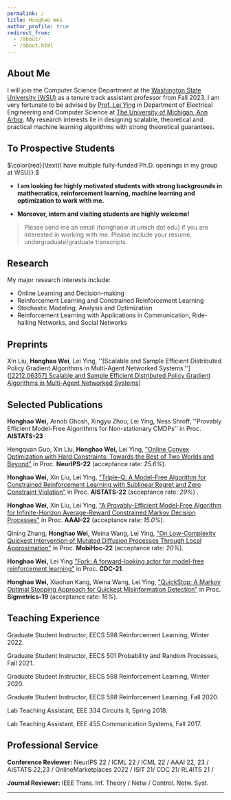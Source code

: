 ```yaml
---
permalink: /
title: Honghao Wei
author_profile: true
redirect_from: 
  - /about/
  - /about.html
---
```


## About Me

I will join the Computer Science Department at the [Washington State University (WSU)](https://school.eecs.wsu.edu/) as a tenure track assistant professor from Fall 2023. I am very fortunate to be advised by [Prof. Lei Ying](https://leiying.engin.umich.edu/) in Department of Electrical Engineering and Computer Science at [The University of Michigan, Ann Arbor](https://eecs.engin.umich.edu/). My research interests lie in designing scalable, theoretical and practical machine learning algorithms with strong theoretical guarantees.

## To Prospective Students

$\color{red}{\text{I have multiple fully-funded Ph.D. openings in my group at WSU}}.$

- **I am looking for highly motivated students with strong  backgrounds in matthematics, reinforcement learning, machine learning and optimization to work with me.**

- **Moreover, intern and visiting students are highly welcome!**

> Please send me an email (honghaow at umich dot edu) if you are interested in working with me. Please include your resume, undergraduate/graduate transcripts.

## Research

My major research interests include:

- Online Learning and Decision-making
- Reinforcement Learning and Constrained Reinforcement Learning
- Stochastic Modeling, Analysis and Optimization
- Reinforcement Learning with Applications in Communication, Ride-hailing Networks, and Social Networks

## Preprints

 Xin Liu, **Honghao Wei**, Lei Ying, ''[Scalable and Sample Efficient Distributed Policy Gradient Algorithms in Multi-Agent Networked Systems.'']([[2212.06357] Scalable and Sample Efficient Distributed Policy Gradient Algorithms in Multi-Agent Networked Systems](https://arxiv.org/abs/2212.06357)) 

## Selected Publications

**Honghao Wei,** Arnob Ghosh, Xingyu Zhou, Lei Ying, Ness Shroff, ''Provably Efficient Model-Free Algorithms for Non-stationary CMDPs'' in Proc. **AISTATS-23**

Hengquan Guo, Xin Liu, **Honghao Wei,** Lei Ying, ["Online Convex Optimization with Hard Constraints: Towards the Best of Two Worlds and Beyond"](https://openreview.net/pdf?id=rwdpFgfVpvN) in Proc. **NeurIPS-22** (acceptance rate: *25.6%*). 

**Honghao Wei,** Xin Liu, Lei Ying, ["Triple-Q: A Model-Free Algorithm for Constrained Reinforcement Learning with Sublinear Regret and Zero Constraint Violation"](https://proceedings.mlr.press/v151/wei22a/wei22a.pdf)  in Proc. **AISTATS-22** (acceptance rate: *29%*) .

**Honghao Wei,** Xin Liu, Lei Ying, ["A Provably-Efficient Model-Free Algorithm for Infinite-Horizon Average-Reward Constrained Markov Decision Processes"](https://www.aaai.org/AAAI22Papers/AAAI-8499.HonghaoW.pdf) in Proc. **AAAI-22** (acceptance rate: *15.0%*).

Qining Zhang, **Honghao Wei,** Weina Wang, Lei Ying, ["On Low-Complexity Quickest Intervention of Mutated Diffusion Processes Through Local Approximation"](https://arxiv.org/pdf/2206.04733.pdf) in Proc. **MobiHoc-22** (acceptance rate: *20%*).

**Honghao Wei,** Lei Ying ["Fork: A forward-looking actor for model-free reinforcement learning"](https://ieeexplore.ieee.org/stamp/stamp.jsp?arnumber=9683288) in Proc. **CDC-21**.

**Honghao Wei,** Xiaohan Kang, Weina Wang, Lei Ying, ["QuickStop: A Markov Optimal Stopping Approach for Quickest Misinformation Detection"](https://dl.acm.org/doi/pdf/10.1145/3341617.3326156) in Proc. **Sigmetrics-19** (acceptance rate: *16%*).

## Teaching Experience

Graduate Student Instructor, EECS 598 Reinforcement Learning, Winter 2022.

Graduate Student Instructor, EECS 501 Probability and Random Processes, Fall 2021.

Graduate Student Instructor, EECS 598 Reinforcement Learning, Winter 2020.

Graduate Student Instructor, EECS 598 Reinforcement Learning, Fall 2020.

Lab Teaching Assistant, EEE 334 Circuits II, Spring 2018.

Lab Teaching Assistant, EEE 455 Communication Systems, Fall 2017.

## Professional Service

**Conference Reviewer:**  NeurIPS 22 / ICML 22 / ICML 22 / AAAI 22, 23 / AISTATS 22,23 / OnlineMarketplaces 2022 / ISIT 21/ CDC 21/ RL4ITS 21 / 

**Journal Reviewer:** IEEE Trans. Inf. Theory / Netw / Control. Netw. Syst.

----

<script type="text/javascript" id="clustrmaps" src="//cdn.clustrmaps.com/map_v2.js?cl=080808&w=200&t=n&d=tp9u_NjgR8RoZ68Gx0deVmgIR3b2lyJgrolOc57KXEE&co=ffffff&cmo=3acc3a&cmn=ff5353&ct=808080"></script>
